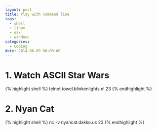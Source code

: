 ```yaml
---
layout: post
title: Play with command line
tags:
  - shell
  - linux
  - osx
  - windows
categories:
  - Coding
date: 2014-08-09 00:00:00
---
```


# 1. Watch ASCII Star Wars

{% highlight shell %}
telnet towel.blinkenlights.nl 23
{% endhighlight %}

# 2. Nyan Cat

{% highlight shell %}
nc -v nyancat.dakko.us 23
{% endhighlight %}